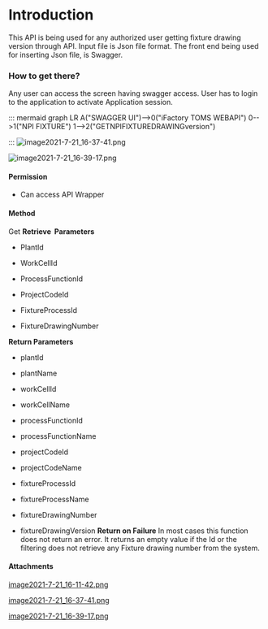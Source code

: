 # Introduction

This API is being used for any authorized user getting fixture drawing version through API. Input file is Json file format.
The front end being used for inserting Json file, is Swagger.



### How to get there?


Any user can access the screen having swagger access. User has to login to the application to activate Application session.


::: mermaid
graph LR
A("SWAGGER UI")-->0("iFactory TOMS WEBAPI")
0-->1("NPI FIXTURE")
1-->2("GETNPIFIXTUREDRAWINGversion")

:::
![image2021-7-21_16-37-41.png](/.attachments/95813987.png)


![image2021-7-21_16-39-17.png](/.attachments/95813988.png)





#### **Permission** 



- Can access API Wrapper



#### **Method** 


Get
**Retrieve  Parameters** 

- PlantId


- WorkCellId


- ProcessFunctionId


- ProjectCodeId


- FixtureProcessId


- FixtureDrawingNumber

**Return Parameters** 

- plantId

- plantName

- workCellId

- workCellName

- processFunctionId

- processFunctionName

- projectCodeId

- projectCodeName

- fixtureProcessId

- fixtureProcessName

- fixtureDrawingNumber

- fixtureDrawingVersion
**Return on Failure** 
In most cases this function does not return an error. It returns an empty value if the Id or the filtering does not retrieve any Fixture drawing number from the system.


#### Attachments

[image2021-7-21_16-11-42.png](/.attachments/95813986.png)
[image2021-7-21_16-37-41.png](/.attachments/95813987.png)
[image2021-7-21_16-39-17.png](/.attachments/95813988.png)
